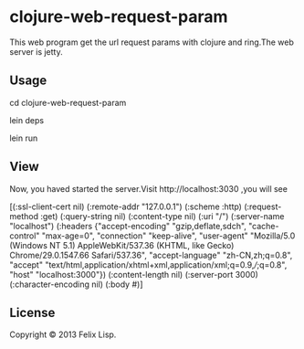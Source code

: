 # clojure-web-request-param

This web program get the url request params with clojure and ring.The web server is jetty.

## Usage

cd clojure-web-request-param

lein deps

lein run


## View

Now, you haved started the server.Visit http://localhost:3030 ,you will see 

[(:ssl-client-cert nil) (:remote-addr "127.0.0.1") (:scheme :http) (:request-method :get) (:query-string nil) (:content-type nil) (:uri "/") (:server-name "localhost") (:headers {"accept-encoding" "gzip,deflate,sdch", "cache-control" "max-age=0", "connection" "keep-alive", "user-agent" "Mozilla/5.0 (Windows NT 5.1) AppleWebKit/537.36 (KHTML, like Gecko) Chrome/29.0.1547.66 Safari/537.36", "accept-language" "zh-CN,zh;q=0.8", "accept" "text/html,application/xhtml+xml,application/xml;q=0.9,*/*;q=0.8", "host" "localhost:3000"}) (:content-length nil) (:server-port 3000) (:character-encoding nil) (:body #)]

## License

Copyright © 2013 Felix Lisp.
